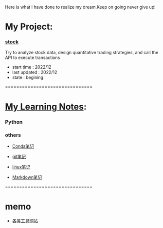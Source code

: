 Here is what I have done to realize my dream.Keep on going never give up!

# My Project:

### [stock](https://github.com/zhujunan/stock)

Try to analyze stock data, design quantitative trading strategies, and call the API to execute transactions

* start time   : 2022/12
* last updated : 2022/12
* state        : begining

===============================

# [My Learning Notes](https://github.com/zhujunan/Note):

### Python

### others

 * [Conda笔记](https://github.com/zhujunan/Note/blob/master/others/Conda%E7%AC%94%E8%AE%B0.md)

 * [git笔记](https://github.com/zhujunan/Note/blob/master/others/git%E7%AC%94%E8%AE%B0.md)

 * [linux笔记](https://github.com/zhujunan/Note/blob/master/others/linux%E7%AC%94%E8%AE%B0.md)

 * [Markdown笔记](https://github.com/zhujunan/Note/blob/master/others/markdown%E7%AC%94%E8%AE%B0.md)

===============================

# memo

 * [各类工具网站](tools.md)










